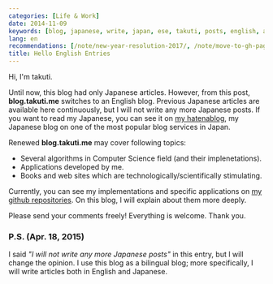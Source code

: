 ```yaml
---
categories: [Life & Work]
date: 2014-11-09
keywords: [blog, japanese, write, japan, ese, takuti, posts, english, articles, switches]
lang: en
recommendations: [/note/new-year-resolution-2017/, /note/move-to-gh-pages/, /note/annual-review-2021/]
title: Hello English Entries
---
```


Hi, I'm takuti.

Until now, this blog had only Japanese articles. However, from this post, __blog.takuti.me__ switches to an English blog. Previous Japanese articles are available here continuously, but I will not write any more Japanese posts. If you want to read my Japanese, you can see it on [my hatenablog](http://takuti.hatenablog.com/), my Japanese blog on one of the most popular blog services in Japan.

Renewed __blog.takuti.me__ may cover following topics:

- Several algorithms in Computer Science field (and their implenetations).
- Applications developed by me.
- Books and web sites which are technologically/scientifically stimulating.

Currently, you can see my implementations and specific applications on [my github repositories](https://github.com/takuti). On this blog, I will explain about them more deeply.

Please send your comments freely! Everything is welcome. Thank you.

### P.S. (Apr. 18, 2015)

I said _"I will not write any more Japanese posts"_ in this entry, but I will change the opinion. I use this blog as a bilingual blog; more specifically, I will write articles both in English and Japanese.
